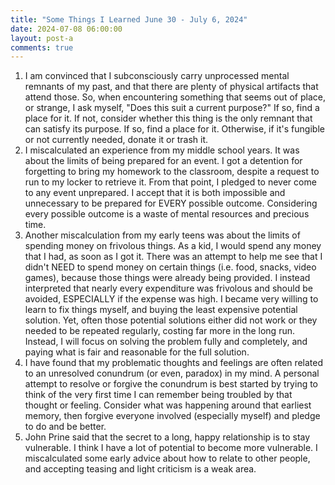 ```yaml
---
title: "Some Things I Learned June 30 - July 6, 2024"
date: 2024-07-08 06:00:00
layout: post-a
comments: true
---
```




1. I am convinced that I subconsciously carry unprocessed mental remnants of my past, and that there are plenty of physical artifacts that attend those. So, when encountering something that seems out of place, or strange, I ask myself, "Does this suit a current purpose?" If so, find a place for it. If not, consider whether this thing is the only remnant that can satisfy its purpose. If so, find a place for it. Otherwise, if it's fungible or not currently needed, donate it or trash it.
2. I miscalculated an experience from my middle school years. It was about the limits of being prepared for an event. I got a detention for forgetting to bring my homework to the classroom, despite a request to run to my locker to retrieve it. From that point, I pledged to never come to any event unprepared. I accept that it is both impossible and unnecessary to be prepared for EVERY possible outcome. Considering every possible outcome is a waste of mental resources and precious time.
3. Another miscalculation from my early teens was about the limits of spending money on frivolous things. As a kid, I would spend any money that I had, as soon as I got it. There was an attempt to help me see that I didn't NEED to spend money on certain things (i.e. food, snacks, video games), because those things were already being provided. I instead interpreted that nearly every expenditure was frivolous and should be avoided, ESPECIALLY if the expense was high. I became very willing to learn to fix things myself, and buying the least expensive potential solution. Yet, often those potential solutions either did not work or they needed to be repeated regularly, costing far more in the long run. Instead, I will focus on solving the problem fully and completely, and paying what is fair and reasonable for the full solution.
4. I have found that my problematic thoughts and feelings are often related to an unresolved conundrum (or even, paradox) in my mind. A personal attempt to resolve or forgive the conundrum is best started by trying to think of the very first time I can remember being troubled by that thought or feeling. Consider what was happening around that earliest memory, then forgive everyone involved (especially myself) and pledge to do and be better.
5. John Prine said that the secret to a long, happy relationship is to stay vulnerable. I think I have a lot of potential to become more vulnerable. I miscalculated some early advice about how to relate to other people, and accepting teasing and light criticism is a weak area.